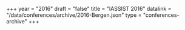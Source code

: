+++
year = "2016"
draft = "false"
title = "IASSIST 2016"
datalink = "/data/conferences/archive/2016-Bergen.json"
type = "conferences-archive"
+++
